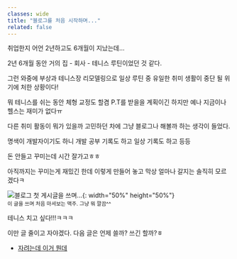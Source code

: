 ```yaml
---
classes: wide
title: "블로그를 처음 시작하며..."
related: false
---
```


취업한지 어언 2년하고도 6개월이 지났는데...

2년 6개월 동안 거의 집 - 회사 - 테니스 루틴이었던 것 같다.

그런 와중에 부상과 테니스장 리모델링으로 일상 루틴 중 유일한 취미 생활이 중단 될 위기에 처한 상황이다!

뭐 테니스를 쉬는 동안 체형 교정도 할겸 P.T를 받을을 계획이긴 하지만 예나 지금이나 헬스는 재미가 없다ㅠ

다른 취미 활동이 뭐가 있을까 고민하던 차에 그냥 블로그나 해볼까 하는 생각이 들었다.

명색이 개발자이기도 하니 개발 공부 기록도 하고 일상 기록도 하고 등등

돈 안들고 꾸미는데 시간 잘가고ㅎㅎ

아직까지는 꾸미는게 재밌긴 한데 이렇게 만들어 놓고 막상 얼마나 갈지는 솔직히 모르겠다ㅋ

![블로그 첫 게시글을 쓰며...](https://github.com/user-attachments/assets/f04ead77-8ff9-4036-8d30-8cb228a97a3f){: width="50%" height="50%"}   
<sub>이 글을 쓰며 처음 마셔보는 맥주. 그냥 뭐 깔끔^^</sub>

테니스 치고 싶다!!!ㅋㅋㅋ

이만 글 줄이고 자야겠다. 다음 글은 언제 쓸까? 쓰긴 할까?ㅎ

* [자려는데 이거 뭔데](https://m.sports.naver.com/game/2024122210050850301/relay)
